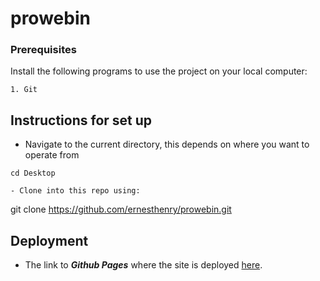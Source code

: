 # prowebin

### Prerequisites

Install the following programs to use the project on your local computer:
```
1. Git
```

## Instructions for set up
- Navigate to the current directory, this depends on where you want to operate from
```
cd Desktop

- Clone into this repo using:
```
git clone https://github.com/ernesthenry/prowebin.git

## Deployment
- The link to ***Github Pages*** where the site is deployed [here](https://ernesthenry.github.io/prowebin/).
